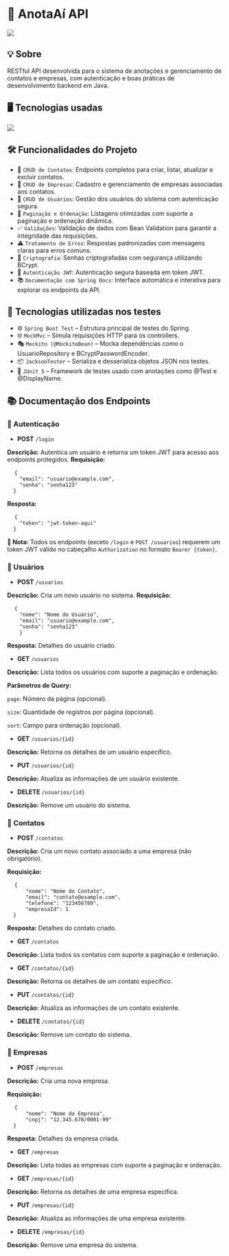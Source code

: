 <h1>🪪 AnotaAí API</h1> 
<img loading="lazy" src="https://img.shields.io/github/stars/DanielSouza2005/anotaai-api?style=social"/> 
<h2>💡 Sobre </h2> 
<p> RESTful API desenvolvida para o sistema de anotações e gerenciamento de contatos e empresas, com autenticação e boas práticas de desenvolvimento backend em Java. </p> 
<h2>🖥️ Tecnologias usadas </h2>
<div align="left" dir="auto"> 
  <a href="https://skillicons.dev" rel="nofollow"> 
  <img src="https://skillicons.dev/icons?i=java,spring,hibernate,postgres,maven" style="max-width: 100%;"> </a> <br>
</div> 
<h2>🛠️ Funcionalidades do Projeto </h2>

- 📇 `CRUD de Contatos`: Endpoints completos para criar, listar, atualizar e excluir contatos.
- 🏢 `CRUD de Empresas`: Cadastro e gerenciamento de empresas associadas aos contatos.
- 👤 `CRUD de Usuários`: Gestão dos usuários do sistema com autenticação segura.
- 📄 `Paginação e Ordenação`: Listagens otimizadas com suporte a paginação e ordenação dinâmica.
- ✅ `Validações`: Validação de dados com Bean Validation para garantir a integridade das requisições.
- ⚠️ `Tratamento de Erros`: Respostas padronizadas com mensagens claras para erros comuns.
- 🔐 `Criptografia`: Senhas criptografadas com segurança utilizando BCrypt.
- 🔑 `Autenticação JWT`: Autenticação segura baseada em token JWT.
- 📚 `Documentação com Spring Docs`: Interface automática e interativa para explorar os endpoints da API.

<h2>🧪 Tecnologias utilizadas nos testes </h2>

- ⚙️ `Spring Boot Test` – Estrutura principal de testes do Spring.
- 🌐 `MockMvc` – Simula requisições HTTP para os controllers.
- 🎭 `Mockito (@MockitoBean)` – Mocka dependências como o UsuarioRepository e BCryptPasswordEncoder.
- 📦 `JacksonTester` – Serializa e desserializa objetos JSON nos testes.
- 🧪 `JUnit 5` – Framework de testes usado com anotações como @Test e @DisplayName.

<h2>📚 Documentação dos Endpoints</h2> 
<h3>🔐 Autenticação</h3>

- <strong>POST</strong> <code>/login</code>

<strong>Descrição:</strong> Autentica um usuário e retorna um token JWT para acesso aos endpoints protegidos.
<strong>Requisição:</strong>
<pre>
  <code>{
    "email": "usuario@example.com", 
    "senha": "senha123" 
  }</code>
</pre>

<strong>Resposta:</strong>
<pre>
  <code>{
    "token": "jwt-token-aqui"
  }</code>
</pre>

<p>
  <strong>🔐 Nota:</strong> Todos os endpoints (exceto <code>/login</code> e <code>POST /usuarios</code>) requerem um token JWT válido no cabeçalho <code>Authorization</code> no formato <code>Bearer {token}</code>.
</p>

<h3>👤 Usuários</h3>

- <strong>POST</strong> <code>/usuarios</code>

<strong>Descrição:</strong> Cria um novo usuário no sistema.
<strong>Requisição:</strong>

<pre>
  <code>{
    "nome": "Nome do Usuário", 
    "email": "usuario@example.com", 
    "senha": "senha123" 
    }</code>
</pre>

<strong>Resposta:</strong> Detalhes do usuário criado.​

- <strong>GET</strong> <code>/usuarios</code>

<strong>Descrição:</strong> Lista todos os usuários com suporte a paginação e ordenação.

<strong>Parâmetros de Query:</strong>

<code>page</code>: Número da página (opcional).

<code>size</code>: Quantidade de registros por página (opcional).

<code>sort</code>: Campo para ordenação (opcional).

- <strong>GET</strong> <code>/usuarios/{id}</code>

<strong>Descrição:</strong> Retorna os detalhes de um usuário específico.​

- <strong>PUT</strong> <code>/usuarios/{id}</code>

<strong>Descrição:</strong> Atualiza as informações de um usuário existente.​

- <strong>DELETE</strong> <code>/usuarios/{id}</code>

<strong>Descrição:</strong> Remove um usuário do sistema.​

<h3>📇 Contatos</h3>

- <strong>POST</strong> <code>/contatos</code>

<strong>Descrição:</strong> Cria um novo contato associado a uma empresa (não obrigatório).

<strong>Requisição:</strong>

<pre>
  <code>{
      "nome": "Nome do Contato", 
      "email": "contato@example.com", 
      "telefone": "123456789", 
      "empresaId": 1 
  }</code>
</pre>

<strong>Resposta:</strong> Detalhes do contato criado.​

- <strong>GET</strong> <code>/contatos</code>

<strong>Descrição:</strong> Lista todos os contatos com suporte a paginação e ordenação.​

- <strong>GET</strong> <code>/contatos/{id}</code>

<strong>Descrição:</strong> Retorna os detalhes de um contato específico.​

- <strong>PUT</strong> <code>/contatos/{id}</code>

<strong>Descrição:</strong> Atualiza as informações de um contato existente.​

- <strong>DELETE</strong> <code>/contatos/{id}</code>

<strong>Descrição:</strong> Remove um contato do sistema.​

<h3>🏢 Empresas</h3>

- <strong>POST</strong> <code>/empresas</code>

<strong>Descrição:</strong> Cria uma nova empresa.

<strong>Requisição:</strong>

<pre>
  <code>{
      "nome": "Nome da Empresa",
      "cnpj": "12.345.678/0001-99" 
  }</code>
</pre>

<strong>Resposta:</strong> Detalhes da empresa criada.​

- <strong>GET</strong> <code>/empresas</code>

<strong>Descrição:</strong> Lista todas as empresas com suporte a paginação e ordenação.​

- <strong>GET</strong> <code>/empresas/{id}</code>

<strong>Descrição:</strong> Retorna os detalhes de uma empresa específica.​

- <strong>PUT</strong> <code>/empresas/{id}</code>

<strong>Descrição:</strong> Atualiza as informações de uma empresa existente.​

- <strong>DELETE</strong> <code>/empresas/{id}</code>

<strong>Descrição:</strong> Remove uma empresa do sistema.​

